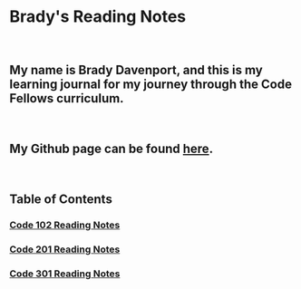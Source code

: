 # Brady's Reading Notes

<br>

## My name is Brady Davenport, and this is my learning journal for my journey through the Code Fellows curriculum.

<br>

## My Github page can be found [here](https://github.com/bradydavenport).

<br>

## Table of Contents

### [Code 102 Reading Notes](/102/102-TOC.md)

### [Code 201 Reading Notes](/201/201-TOC.md)

### [Code 301 Reading Notes](/301/301-TOC.md)

